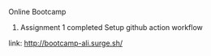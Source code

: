 Online Bootcamp

1) Assignment 1 completed 
Setup github action workflow

link: http://bootcamp-ali.surge.sh/